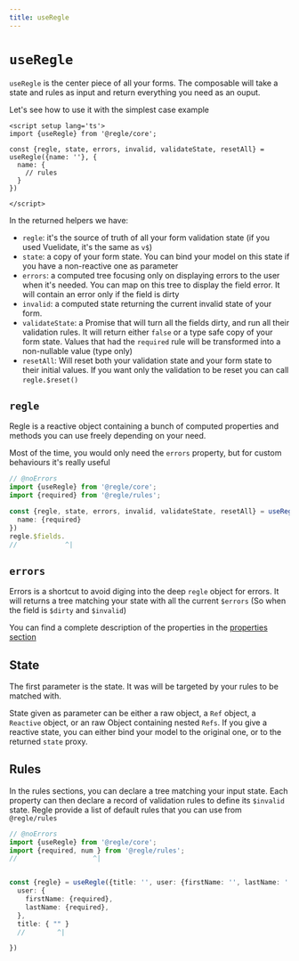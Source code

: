 ```yaml
---
title: useRegle
---
```



# `useRegle`

`useRegle` is the center piece of all your forms. The composable will take a state and rules as input and return everything you need as an ouput.

Let's see how to use it with the simplest case example

``` vue twoslash
<script setup lang='ts'>
import {useRegle} from '@regle/core';

const {regle, state, errors, invalid, validateState, resetAll} = useRegle({name: ''}, {
  name: {
    // rules
  }
})

</script>
```

In the returned helpers we have:

- `regle`: it's the source of truth of all your form validation state (if you used Vuelidate, it's the same as `v$`)
- `state`: a copy of your form state. You can bind your model on this state if you have a non-reactive one as parameter
- `errors`: a computed tree focusing only on displaying errors to the user when it's needed. You can map on this tree to display the field error. It will contain an error only if the field is dirty
- `invalid`: a computed state returning the current invalid state of your form.
- `validateState`: a Promise that will turn all the fields dirty, and run all their validation rules. It will return either `false` or a type safe copy of your form state. Values that had the `required` rule will be transformed into a non-nullable value (type only)
- `resetAll`: Will reset both your validation state and your form state to their initial values. If you want only the validation to be reset you can call `regle.$reset()`


## `regle`

Regle is a reactive object containing a bunch of computed properties and methods you can use freely depending on your need.

Most of the time, you would only need the `errors` property, but for custom behaviours it's really useful

``` ts twoslash
// @noErrors
import {useRegle} from '@regle/core';
import {required} from '@regle/rules';

const {regle, state, errors, invalid, validateState, resetAll} = useRegle({name: ''}, {
  name: {required}
})
regle.$fields.
//            ^|
```

## `errors`

Errors is a shortcut to avoid diging into the deep `regle` object for errors. It will returns a tree matching your state with all the current `$errors` (So when the field is `$dirty` and `$invalid`)

You can find a complete description of the properties in the [properties section](/core-concepts/validation-properties)

## State

The first parameter is the state. It was will be targeted by your rules to be matched with.

State given as parameter can be either a raw object, a `Ref` object, a `Reactive` object, or an raw Object containing nested `Refs`. If you give a reactive state, you can either bind your model to the original one, or to the returned `state` proxy.

## Rules

In the rules sections, you can declare a tree matching your input state. Each property can then declare a record of validation rules to define its `$invalid` state.
Regle provide a list of default rules that you can use from `@regle/rules` 

``` ts twoslash
// @noErrors
import {useRegle} from '@regle/core';
import {required, num } from '@regle/rules';
//                   ^|


const {regle} = useRegle({title: '', user: {firstName: '', lastName: ''}}, {
  user: {
    firstName: {required},
    lastName: {required},
  },
  title: { "" }
  //        ^|

})
```

